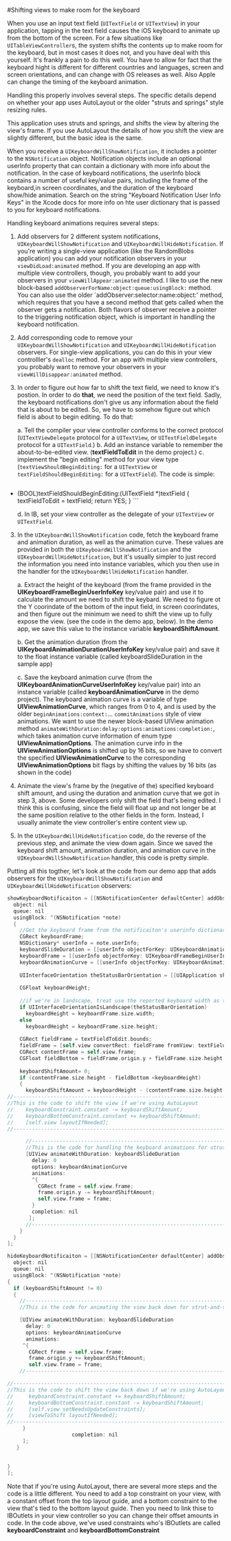 #Shifting views to make room for the keyboard

When you use an input text field (`UITextField` or `UITextView`) in your application, tapping in the text field causes the iOS keyboard to animate up from the bottom of the screen. For a few situations like `UITableViewController`s, the system shifts the contents up to make room for the keyboard, but in most cases it does not, and you have deal with this yourself. It's frankly a pain to do this well. You have to allow for fact that the keyboard hight is different for different countries and languages, screen and screen orientations, and can change with OS releases as well. Also Apple can change the timing of the keyboard animation.

Handling this properly involves several steps. The specific details depend on whether your app uses AutoLayout or the older "struts and springs" style resizing rules.

This application uses struts and springs, and shifts the view by altering the view's frame. If you use AutoLayout the details of how you shift the view are slightly different, but the basic idea is the same.

When you receive a `UIKeyboardWillShowNotification`, it includes a pointer to the `NSNotification` object. Notification objects include an optional userInfo property that can contain a dictionary with more info about the notification. In the case of keyboard notifications, the userInfo block contains a number of useful key/value pairs, including the frame of the keyboard,in screen coordinates, and the duration of the keyboard show/hide animation. Search on the string "Keyboard Notification User Info Keys" in the Xcode docs for more info on hte user dictionary that is passed to you for keyboard notifications.

Handling keyboard animations requires several steps:

1. Add observers for 2 different system notifications, `UIKeyboardWillShowNotification` and `UIKeyboardWillHideNotification`. If you're writing a single-view application (like the RandomBlobs application) you can add your notification observers in your `viewDidLoad:animated` method. If you are developing an app with multiple view controllers, though, you probably want to add your observers in your `viewWillAppear:animated` method. I like to use the new block-based `addObserverForName:object:queue:usingBlock:` method. You can also use the older `addObserver:selector:name:object:' method, which requires that you have a second method that gets called when the observer gets a notification. Both flavors of observer receive a pointer to the triggering notification object, which is important in handling the keyboard notification.

2. Add corresponding code to remove your `UIKeyboardWillShowNotification` and `UIKeyboardWillHideNotification` observers. For single-view applications, you can do this in your view controlller's `dealloc` method. For an app with multiple view controllers, you probably want to remove your observers in your `viewWillDisappear:animated` method.


3. In order to figure out how far to shift the text field, we need to know it's postion. In order to do **that**, we need the position of the text field. Sadly, the keyboard notifications don't give us any information about the field that is about to be edited. So, we have to somehow figure out which field is about to begin editing. To do that:

    a. Tell the compiler your view controller conforms to the correct protocol (`UITextViewDelegate` protocol for a `UITextView`, or `UITextFieldDelegate` protocol for a `UITextField`.)
    b. Add an instance variable to remember the about-to-be-edited view. (**textFieldToEdit** in the demo project.)
    c. implement the "begin editing" method for your view type (`textViewShouldBeginEditing:` for a `UITextView` or `textFieldShouldBeginEditing:` for a `UITextField`). The code is simple: 
      ```objective-c
- (BOOL)textFieldShouldBeginEditing:(UITextField *)textField
{
  textFieldToEdit = textField;
  return YES;
}
      ```

    d. In IB, set your view controller as the delegate of your `UITextView` or `UITextField`. 



3. In the `UIKeyboardWillShowNotification` code, fetch the keyboard frame and animation duration, as well as the animation curve. These values are provided in both the `UIKeyboardWillShowNotification` and the `UIKeyboardWillHideNotification`, but it's usually simpler to just record the information you need into instance variables, which you then use in the handler for the `UIKeyboardWillHideNotification` handler. 

    a. Extract the height of the keyboard (from the frame provided in the **UIKeyboardFrameBeginUserInfoKey** key/value pair) and use it to calculate the amount we need to shift the keybard. We need to figure ot the Y coorindate of the bottom of the input field, in screen coorindates, and then figure out the minimum we need to shift the view up to fully expose the view. (see the code in the demo app, below). In the demo app, we save this value to the instance variable **keyboardShiftAmount**.
 
     b. Get the animation duration (from the **UIKeyboardAnimationDurationUserInfoKey** key/value pair) and save it to the float instance variable (called  keyboardSlideDuration in the sample app)
     
     c. Save the keyboard animation curve (from the **UIKeyboardAnimationCurveUserInfoKey** key/value pair) into an instance variable (called **keyboardAnimationCurve** in the demo project). The keyboard animation curve is a variable of type **UIViewAnimationCurve**, which ranges from 0 to 4, and is used by the older `beginAnimations:context:`… `commitAnimations` style of view animations. We want to use the newer block-based UIView animation method `animateWithDuration:delay:options:animations:completion:`, which takes animation curve information of enum type **UIViewAnimationOptions**. The animation curve info in the **UIViewAnimationOptions** is shifted up by 16 bits, so we have to convert the specified **UIViewAnimationCurve** to the corresponding **UIViewAnimationOptions** bit flags by shifting the values by 16 bits (as shown in the code) 

4. Animate the view's frame by the (negative of the) specified keyboard shift amount, and using the duration and animation curve that we got in step 3, above. Some developers only shift the field that's being edited. I think this is confusing, since the field will float up and not longer be at the same position relative to the other fields in the form. Instead, I usually animate the view controller's entire content view up.

5. In the `UIKeyboardWillHideNotification` code, do the reverse of the previous step, and animate the view down again. Since we saved the keyboard shift amount, animation duration, and animation curve in the `UIKeyboardWillShowNotification` handler, this code is pretty simple.

Putting all this togther, let's look at the code from our demo app that adds observers for the `UIKeyboardWillShowNotification` and  `UIKeyboardWillHideNotification` observers:

```objective-c
showKeyboardNotificaiton = [[NSNotificationCenter defaultCenter] addObserverForName: UIKeyboardWillShowNotification
  object: nil
  queue: nil
  usingBlock: ^(NSNotification *note)
  {
    //Get the keyboard frame from the notificaiton's userinfo dictionary (in non-rotated screen coordinates)
    CGRect keyboardFrame;
    NSDictionary* userInfo = note.userInfo;
    keyboardSlideDuration = [[userInfo objectForKey: UIKeyboardAnimationDurationUserInfoKey] floatValue];
    keyboardFrame = [[userInfo objectForKey: UIKeyboardFrameBeginUserInfoKey] CGRectValue];
    keyboardAnimationCurve = [[userInfo objectForKey: UIKeyboardAnimationCurveUserInfoKey] integerValue]<<16;
      
    UIInterfaceOrientation theStatusBarOrientation = [[UIApplication sharedApplication] statusBarOrientation];
  
    CGFloat keyboardHeight;
    
    //if we're in landscape, treat use the reported keyboard width as the height
    if UIInterfaceOrientationIsLandscape(theStatusBarOrientation)
      keyboardHeight = keyboardFrame.size.width;
    else
      keyboardHeight = keyboardFrame.size.height;
      
    CGRect fieldFrame = textFieldToEdit.bounds;
    fieldFrame = [self.view convertRect: fieldFrame fromView: textFieldToEdit];
    CGRect contentFrame = self.view.frame;
    CGFloat fieldBottom = fieldFrame.origin.y + fieldFrame.size.height;
      
    keyboardShiftAmount= 0;
    if (contentFrame.size.height - fieldBottom <keyboardHeight)
    {
      keyboardShiftAmount = keyboardHeight - (contentFrame.size.height - fieldBottom);
//----------------------------------------------------------------------------------------------
//This is the code to shift the view if we're using AutoLayout
//    keyboardConstraint.constant -= keyboardShiftAmount;
//    keyboardBottomConstraint.constant += keyboardShiftAmount;
//    [self.view layoutIfNeeded];
//----------------------------------------------------------------------------------------------

      //----------------------------------------------------------------------------------------------
      //This is the code for handling the keyboard animations for strut-and-spring style view resizing
      [UIView animateWithDuration: keyboardSlideDuration
        delay: 0
        options: keyboardAnimationCurve
        animations:
        ^{
          CGRect frame = self.view.frame;
          frame.origin.y -= keyboardShiftAmount;
          self.view.frame = frame;
        }
        completion: nil
       ];
      //----------------------------------------------------------------------------------------------
    }
  }
];

hideKeyboardNotificaiton = [[NSNotificationCenter defaultCenter] addObserverForName: UIKeyboardWillHideNotification
  object: nil
  queue: nil
  usingBlock: ^(NSNotification *note)
{
  if (keyboardShiftAmount != 0)
  {
    //------------------------------------------------------------------------------------------
    //This is the code for animating the view back down for strut-and-spring style view resizing

    [UIView animateWithDuration: keyboardSlideDuration
      delay: 0
      options: keyboardAnimationCurve
      animations:
     ^{
       CGRect frame = self.view.frame;
       frame.origin.y += keyboardShiftAmount;
       self.view.frame = frame;
    //------------------------------------------------------------------------------------------

//----------------------------------------------------------------------------------------------
//This is the code to shift the view back down if we're using AutoLayout
//     keyboardConstraint.constant += keyboardShiftAmount;
//     keyboardBottomConstraint.constant -= keyboardShiftAmount;
//     [self.view setNeedsUpdateConstraints];
//     [viewToShift layoutIfNeeded];
//----------------------------------------------------------------------------------------------
     }
                     completion: nil
     ];
   }
  
  
}
];
```

Note that if you're using AutoLayout, there are several more steps and the code is a little different. You need to add a top constraint on your view, with a constant offset from the top layout guide, and a bottom constraint to the view that's tied to the bottom layout guide. Then you need to link thise to IBOutlets in your view controller so you can change their offset amounts in code. In the code above, we've used constraints who's IBOutlets are called **keyboardConstraint** and **keyboardBottomConstraint**


